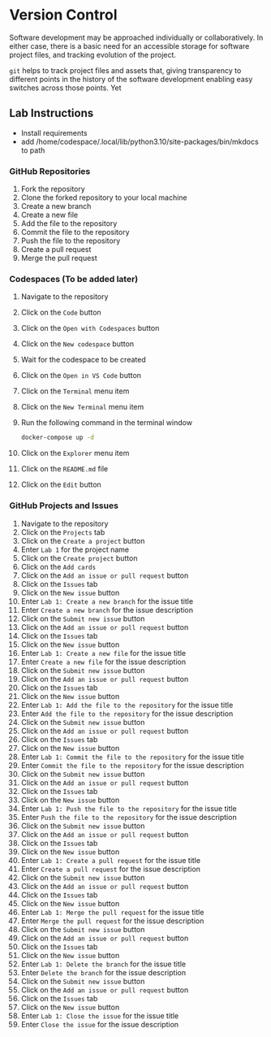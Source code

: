 # Version Control

Software development may be approached individually or collaboratively. In either case, there is a basic need for an accessible storage for software project files, and tracking evolution of the project.

`git` helps to track project files and assets that, giving transparency to different points in the history of the software development enabling easy switches across those points. Yet

## Lab Instructions

- Install requirements
- add /home/codespace/.local/lib/python3.10/site-packages/bin/mkdocs to path
### GitHub Repositories

1. Fork the repository
2. Clone the forked repository to your local machine
3. Create a new branch
4. Create a new file
5. Add the file to the repository
6. Commit the file to the repository
7. Push the file to the repository
8. Create a pull request
9. Merge the pull request

### Codespaces (To be added later)

1. Navigate to the repository
2. Click on the `Code` button
3. Click on the `Open with Codespaces` button
4. Click on the `New codespace` button
5. Wait for the codespace to be created
6. Click on the `Open in VS Code` button
7. Click on the `Terminal` menu item
8. Click on the `New Terminal` menu item
9. Run the following command in the terminal window

    ```bash
    docker-compose up -d
    ```

10. Click on the `Explorer` menu item
11. Click on the `README.md` file
12. Click on the `Edit` button

### GitHub Projects and Issues

1. Navigate to the repository
2. Click on the `Projects` tab
3. Click on the `Create a project` button
4. Enter `Lab 1` for the project name
5. Click on the `Create project` button
6. Click on the `Add cards`
7. Click on the `Add an issue or pull request` button
8. Click on the `Issues` tab
9. Click on the `New issue` button
10. Enter `Lab 1: Create a new branch` for the issue title
11. Enter `Create a new branch` for the issue description
12. Click on the `Submit new issue` button
13. Click on the `Add an issue or pull request` button
14. Click on the `Issues` tab
15. Click on the `New issue` button
16. Enter `Lab 1: Create a new file` for the issue title
17. Enter `Create a new file` for the issue description
18. Click on the `Submit new issue` button
19. Click on the `Add an issue or pull request` button
20. Click on the `Issues` tab
21. Click on the `New issue` button
22. Enter `Lab 1: Add the file to the repository` for the issue title
23. Enter `Add the file to the repository` for the issue description
24. Click on the `Submit new issue` button
25. Click on the `Add an issue or pull request` button
26. Click on the `Issues` tab
27. Click on the `New issue` button
28. Enter `Lab 1: Commit the file to the repository` for the issue title
29. Enter `Commit the file to the repository` for the issue description
30. Click on the `Submit new issue` button
31. Click on the `Add an issue or pull request` button
32. Click on the `Issues` tab
33. Click on the `New issue` button
34. Enter `Lab 1: Push the file to the repository` for the issue title
35. Enter `Push the file to the repository` for the issue description
36. Click on the `Submit new issue` button
37. Click on the `Add an issue or pull request` button
38. Click on the `Issues` tab
39. Click on the `New issue` button
40. Enter `Lab 1: Create a pull request` for the issue title
41. Enter `Create a pull request` for the issue description
42. Click on the `Submit new issue` button
43. Click on the `Add an issue or pull request` button
44. Click on the `Issues` tab
45. Click on the `New issue` button
46. Enter `Lab 1: Merge the pull request` for the issue title
47. Enter `Merge the pull request` for the issue description
48. Click on the `Submit new issue` button
49. Click on the `Add an issue or pull request` button
50. Click on the `Issues` tab
51. Click on the `New issue` button
52. Enter `Lab 1: Delete the branch` for the issue title
53. Enter `Delete the branch` for the issue description
54. Click on the `Submit new issue` button
55. Click on the `Add an issue or pull request` button
56. Click on the `Issues` tab
57. Click on the `New issue` button
58. Enter `Lab 1: Close the issue` for the issue title
59. Enter `Close the issue` for the issue description
